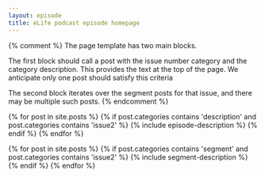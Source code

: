 ```yaml
---
layout: episode
title: eLife podcast episode homepage
---
```


{% comment %} 
The page template has two main blocks. 

The first block should call a post with the issue number category and the category description.
This provides the text at the top of the page. We anticipate only one post should satisfy this criteria

The second block iterates over the segment posts for that issue, and there may be multiple such posts.
{% endcomment %}

{% for post in site.posts %}
    {% if post.categories contains 'description' and post.categories contains 'issue2' %}
		{% include episode-description %}
    {% endif %}
{% endfor %}

{% for post in site.posts %}
    {% if post.categories contains 'segment' and post.categories contains 'issue2' %}
        {% include segment-description %}
    {% endif %}
{% endfor %}

